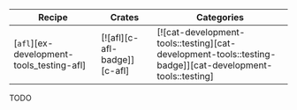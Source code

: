 | Recipe | Crates | Categories |
|--------|--------|------------|
| [`afl`][ex-development-tools_testing-afl] | [![afl][c-afl-badge]][c-afl] | [![cat-development-tools::testing][cat-development-tools::testing-badge]][cat-development-tools::testing] |

<div class="hidden">
TODO
</div>
